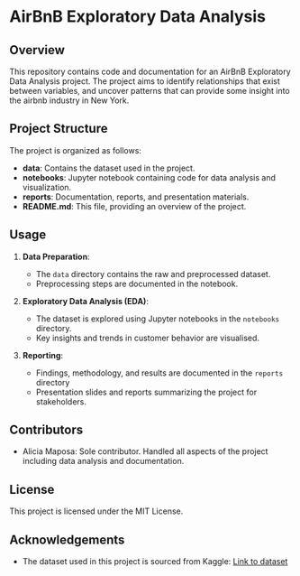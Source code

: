 # AirBnB Exploratory Data Analysis

## Overview

This repository contains code and documentation for an AirBnB Exploratory Data Analysis project. The project aims to identify relationships that exist between variables, and uncover patterns that can provide some insight into the airbnb industry in New York.

## Project Structure

The project is organized as follows:

- **data**: Contains the dataset used in the project.
- **notebooks**: Jupyter notebook containing code for data analysis and visualization.
- **reports**: Documentation, reports, and presentation materials.
- **README.md**: This file, providing an overview of the project.

## Usage

1. **Data Preparation**:
   - The `data` directory contains the raw and preprocessed dataset.
   - Preprocessing steps are documented in the notebook.

2. **Exploratory Data Analysis (EDA)**:
   - The dataset is explored using Jupyter notebooks in the `notebooks` directory.
   - Key insights and trends in customer behavior are visualised.

3. **Reporting**:
   - Findings, methodology, and results are documented in the `reports` directory
   - Presentation slides and reports summarizing the project for stakeholders.

## Contributors

- Alicia Maposa: Sole contributor. Handled all aspects of the project including data analysis and documentation.

## License

This project is licensed under the MIT License.

## Acknowledgements

- The dataset used in this project is sourced from Kaggle: [Link to dataset](https://www.kaggle.com/code/whyalwaysme/ab-nyc-2019)
